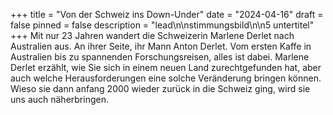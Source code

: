 +++
title = "Von der Schweiz ins Down-Under"
date = "2024-04-16"
draft = false
pinned = false
description = "lead\n\nstimmungsbild\n\n5 untertitel"
+++
Mit nur 23 Jahren wandert die Schweizerin Marlene Derlet nach Australien aus. An ihrer Seite, ihr Mann Anton Derlet. Vom ersten Kaffe in Australien bis zu spannenden Forschungsreisen, alles ist dabei. Marlene Derlet erzählt, wie Sie sich in einem neuen Land zurechtgefunden hat, aber auch welche Herausforderungen eine solche Veränderung bringen können. Wieso sie dann anfang 2000 wieder zurück in die Schweiz ging, wird sie uns auch näherbringen.
